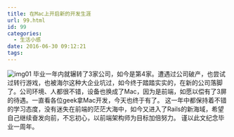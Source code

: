 ```yaml
---
title: 在Mac上开启新的开发生涯
url: 99.html
id: 99
categories:
  - 生活小感
date: 2016-06-30 09:12:21
tags:
---
```


![img01](http://blog.dreamser.com/wp-content/uploads/2016/07/img01-1024x607.jpg) 毕业一年内就辗转了3家公司，如今是第4家。遭遇过公司破产，也尝试过转行游戏，也被海尔这种大企业坑过，如今终于踏踏实实的，在新的公司落脚了。公司环境、人都很不错，设备也换成了Mac，因为是前端，如愿以偿有了3屏的待遇。一直看各位geek拿Mac开发，今天也终于有了。 这一年中都保持着不错的学习态度，没有迷失在前端的茫茫大海中，如今又进入了Rails的新海域，希望自己继续奋发向前，不忘初心，以前端架构师为目标加倍努力。 谨以此文纪念毕业一周年。